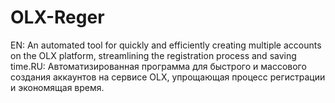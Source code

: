 # OLX-Reger
EN: An automated tool for quickly and efficiently creating multiple accounts on the OLX platform, streamlining the registration process and saving time.RU: Автоматизированная программа для быстрого и массового создания аккаунтов на сервисе OLX, упрощающая процесс регистрации и экономящая время.
